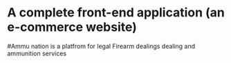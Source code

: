 # A complete front-end application (an e-commerce website)
#Ammu nation is a platfrom for legal Firearm dealings dealing and ammunition services 
